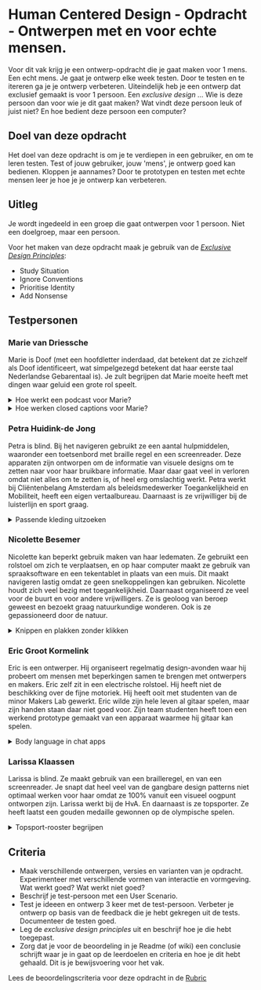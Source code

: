 # Human Centered Design - Opdracht - Ontwerpen met en voor echte mensen.

Voor dit vak krijg je een ontwerp-opdracht die je gaat maken voor 1 mens. Een echt mens. Je gaat je ontwerp elke week testen. Door te testen en te itereren ga je je ontwerp verbeteren. Uiteindelijk heb je een ontwerp dat exclusief gemaakt is voor 1 persoon. Een _exclusive design_ ... Wie is deze persoon dan voor wie je dit gaat maken? Wat vindt deze persoon leuk of juist niet? En hoe bedient deze persoon een computer?

## Doel van deze opdracht

Het doel van deze opdracht is om je te verdiepen in een gebruiker, en om te leren testen. Test of jouw gebruiker, jouw 'mens', je ontwerp goed kan bedienen. Kloppen je aannames? Door te prototypen en testen met echte mensen leer je hoe je je ontwerp kan verbeteren.

## Uitleg

Je wordt ingedeeld in een groep die gaat ontwerpen voor 1 persoon. Niet een doelgroep, maar een persoon.

Voor het maken van deze opdracht maak je gebruik van de [_Exclusive Design Principles_](https://exclusive-design.vasilis.nl):

- Study Situation
- Ignore Conventions
- Prioritise Identity
- Add Nonsense


## Testpersonen

### Marie van Driessche

Marie is Doof (met een hoofdletter inderdaad, dat betekent dat ze zichzelf als Doof identificeert, wat simpelgezegd betekent dat haar eerste taal Nederlandse Gebarentaal is). Je zult begrijpen dat Marie moeite heeft met dingen waar geluid een grote rol speelt.

<details>
<summary>Hoe werkt een podcast voor Marie?</summary>
<p>In een transcriptie gaat natuurlijk nogal wat nuance verloren. Maak een oplossing die minimaal net zo prettig is voor iemand die niet kan luisteren als voor iemand die wel kan luisteren.
</details>

<details>
<summary>Hoe werken closed captions voor Marie?</summary>
<p>Voor Marie gaat er enorm veel nuance verloren tijdens het kijken naar een film of een documentaire. Bij veel films worden closed captions aangeboden, maar die zijn zo neutraal als maar kan. Hoe zou je closed captions kunnen verrijken zodat deze voor Marie meer betekenis krijgen?
</details>


### Petra Huidink-de Jong

Petra is blind. Bij het navigeren gebruikt ze een aantal hulpmiddelen, waaronder een toetsenbord met braille regel en een screenreader. Deze apparaten zijn ontworpen om de informatie van visuele designs om te zetten naar voor haar bruikbare informatie. Maar daar gaat veel in verloren omdat niet alles om te zetten is, of heel erg omslachtig werkt. Petra werkt bij Cliëntenbelang Amsterdam als beleidsmedewerker Toegankelijkheid en Mobiliteit, heeft een eigen vertaalbureau. Daarnaast is ze vrijwilliger bij de luisterlijn en sport graag.

<details>
<summary>Passende kleding uitzoeken</summary>
<p>Je representatief kunnen kleding in verschillende omstandigheden is voor iedereen belangrijk, ook voor Petra. Wat is casual, zakelijk, feestelijk of geschikt voor een begrafenis? Petra heeft een kast vol kleren die ze graag op het juiste moment wil kunnen gebruiken. Hoe vind je de juiste kleurencombinaties als je het niet kunt zien? Ontwerp een systeem dat de ordening van de kast voor Petra inzichtelijk maakt op kleur en stijl.</p>
</details>


### Nicolette Besemer

Nicolette kan beperkt gebruik maken van haar ledematen. Ze gebruikt een rolstoel om zich te verplaatsen, en op haar computer maakt ze gebruik van spraaksoftware en een tekentablet in plaats van een muis. Dit maakt navigeren lastig omdat ze geen snelkoppelingen kan gebruiken. Nicolette houdt zich veel bezig met toegankelijkheid. Daarnaast organiseerd ze veel voor de buurt en voor andere vrijwilligers. Ze is geoloog van beroep geweest en bezoekt graag natuurkundige wonderen. Ook is ze gepassioneerd door de natuur.

<details>
<summary>Knippen en plakken zonder klikken</summary>
<p>Voor haar werk leest en deelt Nicolette veel stukken tekst op o.a. de website van de gemeente. Het is belangrijk om hier de juiste stukken uit te kunnen halen en door te kunnen sturen. Zonder rechtermuisknop of snelkoppeling is knippen en plakken bijna niet mogelijk. Ontwerp een manier om met spraak en tekentablet tekst te navigeren, selecteren, te knippen en te plakken.</p>
</details>

### Eric Groot Kormelink

Eric is een ontwerper. Hij organiseert regelmatig design-avonden waar hij probeert om mensen met beperkingen samen te brengen met ontwerpers en makers. Eric zelf zit in een electrische rolstoel. Hij heeft niet de beschikking over de fijne motoriek. Hij heeft ooit met studenten van de minor Makers Lab gewerkt. Eric wilde zijn hele leven al gitaar spelen, maar zijn handen staan daar niet goed voor. Zijn team studenten heeft toen een werkend prototype gemaakt van een apparaat waarmee hij gitaar kan spelen.

<details>
<summary>Body language in chat apps</summary>
<p>Voor Eric zijn emoji’s niet goed genoeg. Wij wil betere en krachtigere tools om emotie en *body language* te gebruiken in chat apps zoals Signal.
</details>

### Larissa Klaassen

Larissa is blind. Ze maakt gebruik van een brailleregel, en van een screenreader. Je snapt dat heel veel van de gangbare design patterns niet optimaal werken voor haar omdat ze 100% vanuit een visueel oogpunt ontworpen zijn. Larissa werkt bij de HvA. En daarnaast is ze topsporter. Ze heeft laatst een gouden medaille gewonnen op de olympische spelen.

<details>
<summary>Topsport-rooster begrijpen</summary>
<p>Alle topwielrenners krijgen om de zoveel tijd een Excel sheet toegestuurd waarin alle trainingsschema’s staan. Dit is een uitgebreid, complex ding. En hij is *colour coded*. Je moet dus kunnen zien om hem te kunnen gebruiken. Dat kunnen jullie beter. Dus. Ontwerp een oplossing waardoor Larissa op een prettige en manier de relevante data kan gebruiken.</p>
</details>



## Criteria

- Maak verschillende ontwerpen, versies en varianten van je opdracht. Experimenteer met verschillende vormen van interactie en vormgeving. Wat werkt goed? Wat werkt niet goed?
- Beschrijf je test-persoon met een User Scenario.
- Test je ideeen en ontwerp 3 keer met de test-persoon. Verbeter je ontwerp op basis van de feedback die je hebt gekregen uit de tests. Documenteer de testen goed. 
- Leg de _exclusive design principles_ uit en beschrijf hoe je die hebt toegepast. 
- Zorg dat je voor de beoordeling in je Readme (of wiki) een conclusie schrijft waar je in gaat op de leerdoelen en criteria en hoe je dit hebt gehaald. Dit is je bewijsvoering voor het vak.

Lees de beoordelingscriteria voor deze opdracht in de [Rubric](https://github.com/cmda-minor-web/human-centered-design-2122/blob/main/README.md#rubric)
